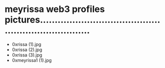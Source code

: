 # meyrissa web3 profiles pictures......................................................................
- 0xrissa (1).jpg
- 0xrissa (2).jpg
- 0xrissa (3).jpg
- 0xmeyrissa1 (1).jpg
